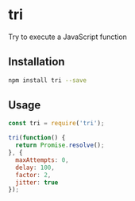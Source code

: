 tri
===========
Try to execute a JavaScript function

## Installation

```bash
npm install tri --save
```

## Usage

```js
const tri = require('tri');

tri(function() {
  return Promise.resolve();
}, {
  maxAttempts: 0,
  delay: 100,
  factor: 2,
  jitter: true
});
```
